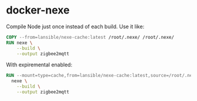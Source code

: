 # docker-nexe

Compile Node just once instead of each build. Use it like:

```Dockerfile
COPY --from=lansible/nexe-cache:latest /root/.nexe/ /root/.nexe/
RUN nexe \
    --build \
    --output zigbee2mqtt
```

With expiremental enabled:

```Dockerfile
RUN --mount=type=cache,from=lansible/nexe-cache:latest,source=/root/.nexe/,target=/root/.nexe/ \
  nexe \
    --build \
    --output zigbee2mqtt
```
